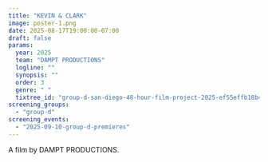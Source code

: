 ```yaml
---
title: "KEVIN & CLARK"
image: poster-1.png
date: 2025-08-17T19:00:00-07:00
draft: false
params:
  year: 2025
  team: "DAMPT PRODUCTIONS"
  logline: ""
  synopsis: ""
  order: 3
  genre: " "
  tixtree_id: "group-d-san-diego-48-hour-film-project-2025-ef55effb18b4"
screening_groups:
  - "group-d"
screening_events:
  - "2025-09-10-group-d-premieres"
---
```


A film by DAMPT PRODUCTIONS.
